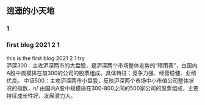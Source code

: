 ## 逍遥的小天地



### 1

###  first blog 2021 2 1



this is the first blog 2021 2 1
try  
沪深300：主攻沪深两市的大盘股，是沪深两个市场整体走势的“晴雨表”，由国内A股中规模排在前300的公司的股票组成。具体特征：竞争力强、经营稳健、业绩优良。
中证500：主攻沪深两市小盘股，反映沪深两个市场中小市值公司整体状况的指数，n/
由国内A股中规模排在300-800之间的500家公司的股票组成，主要特征成长性好、发展潜力大。
